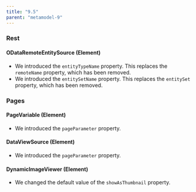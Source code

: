 ```yaml
---
title: "9.5"
parent: "metamodel-9"
---
```


### Rest

#### ODataRemoteEntitySource (Element)

* We introduced the `entityTypeName` property. This replaces the `remoteName` property, which has been removed.
* We introduced the `entitySetName` property. This replaces the `entitySet` property, which has been removed.

### Pages

#### PageVariable (Element)

* We introduced the `pageParameter` property.

#### DataViewSource (Element)

* We introduced the `pageParameter` property.

#### DynamicImageViewer (Element)

* We changed the default value of the `showAsThumbnail` property.
